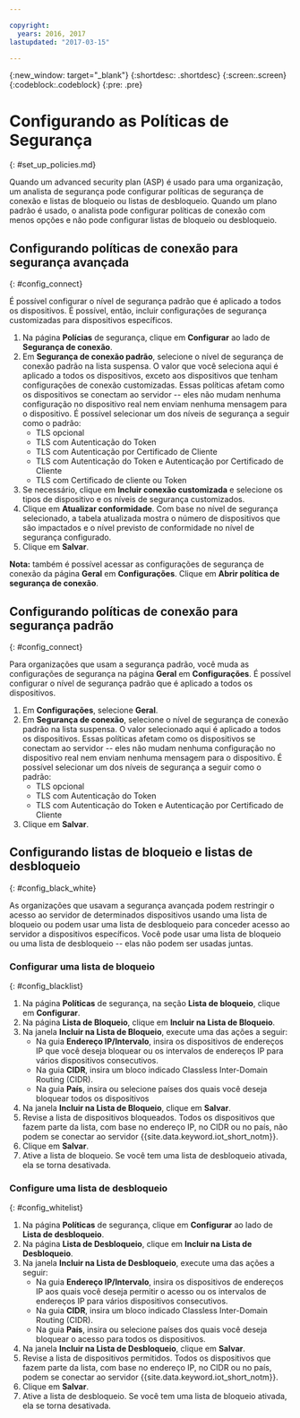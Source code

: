 ```yaml
---

copyright:
  years: 2016, 2017
lastupdated: "2017-03-15"

---
```


{:new_window: target="\_blank"}
{:shortdesc: .shortdesc}
{:screen:.screen}
{:codeblock:.codeblock}
{:pre: .pre}

# Configurando as Políticas de Segurança
{: #set_up_policies.md}

Quando um advanced security plan (ASP) é usado para uma organização, um analista de segurança pode configurar políticas de segurança de conexão e listas de bloqueio ou listas de desbloqueio. Quando um plano padrão é usado, o analista pode configurar políticas de conexão com menos opções e não pode configurar listas de bloqueio ou desbloqueio.

## Configurando políticas de conexão para segurança avançada
{: #config_connect}

É possível configurar o nível de segurança padrão que é aplicado a todos os dispositivos. É possível, então, incluir configurações de segurança customizadas para dispositivos específicos.

1. Na página **Polícias** de segurança, clique em **Configurar** ao lado de **Segurança de conexão**.
2. Em **Segurança de conexão padrão**, selecione o nível de segurança de conexão padrão na lista suspensa. O valor que você seleciona aqui é aplicado a todos os dispositivos, exceto aos dispositivos que tenham configurações de conexão customizadas. Essas políticas afetam como os dispositivos se conectam ao servidor -- eles não mudam nenhuma configuração no dispositivo real nem enviam nenhuma mensagem para o dispositivo. É possível selecionar um dos níveis de segurança a seguir como o padrão:
    - TLS opcional
    - TLS com Autenticação do Token
    - TLS com Autenticação por Certificado de Cliente
    - TLS com Autenticação do Token e Autenticação por Certificado de Cliente
    - TLS com Certificado de cliente ou Token
3. Se necessário, clique em **Incluir conexão customizada** e selecione os tipos de dispositivo e os níveis de segurança customizados. 
3. Clique em **Atualizar conformidade**. Com base no nível de segurança selecionado, a tabela atualizada mostra o número de dispositivos que são impactados e o nível previsto de conformidade no nível de segurança configurado.
4. Clique em **Salvar**.  

**Nota:**
também é possível acessar as configurações de segurança de conexão da página **Geral** em **Configurações**. Clique em **Abrir política de segurança de conexão**.

## Configurando políticas de conexão para segurança padrão
{: #config_connect}

Para organizações que usam a segurança padrão, você muda as configurações de segurança na página **Geral** em **Configurações**. É possível configurar o nível de segurança padrão que é aplicado a todos os dispositivos.

1. Em **Configurações**, selecione **Geral**.
2. Em **Segurança de conexão**, selecione o nível de segurança de conexão padrão na lista suspensa. O valor selecionado aqui é aplicado a todos os dispositivos. Essas políticas afetam como os dispositivos se conectam ao servidor -- eles não mudam nenhuma configuração no dispositivo real nem enviam nenhuma mensagem para o dispositivo. É possível selecionar um dos níveis de segurança a seguir como o padrão:
    - TLS opcional
    - TLS com Autenticação do Token
    - TLS com Autenticação do Token e Autenticação por Certificado de Cliente
4. Clique em **Salvar**.  

## Configurando listas de bloqueio e listas de desbloqueio
{: #config_black_white}

As organizações que usavam a segurança avançada podem restringir o acesso ao servidor de determinados dispositivos usando uma lista de bloqueio ou podem usar uma lista de desbloqueio para conceder acesso ao servidor a dispositivos específicos. Você pode usar uma lista de bloqueio ou uma lista de desbloqueio -- elas não podem ser usadas juntas.

### Configurar uma lista de bloqueio
{: #config_blacklist}

1. Na página **Políticas** de segurança, na seção **Lista de bloqueio**, clique em **Configurar**.
2. Na página **Lista de Bloqueio**, clique em **Incluir na Lista de Bloqueio**.
3. Na janela **Incluir na Lista de Bloqueio**, execute uma das ações a seguir:
    - Na guia **Endereço IP/Intervalo**, insira os dispositivos de endereços IP que você deseja bloquear ou os intervalos de endereços IP para vários dispositivos consecutivos.
    - Na guia **CIDR**, insira um bloco indicado Classless Inter-Domain Routing (CIDR).
    - Na guia **País**, insira ou selecione países dos quais você deseja bloquear todos os dispositivos
4. Na janela **Incluir na Lista de Bloqueio**, clique em **Salvar**.
5. Revise a lista de dispositivos bloqueados. Todos os dispositivos que fazem parte da lista, com base no endereço IP, no CIDR ou no país, não podem se conectar ao servidor {{site.data.keyword.iot_short_notm}}.
6. Clique em **Salvar**.
7. Ative a lista de bloqueio. Se você tem uma lista de desbloqueio ativada, ela se torna desativada.

### Configure uma lista de desbloqueio
{: #config_whitelist}

1. Na página **Políticas** de segurança, clique em **Configurar** ao lado de **Lista de desbloqueio**.
2. Na página **Lista de Desbloqueio**, clique em **Incluir na Lista de Desbloqueio**.
3. Na janela **Incluir na Lista de Desbloqueio**, execute uma das ações a seguir:
    - Na guia **Endereço IP/Intervalo**, insira os dispositivos de endereços IP aos quais você deseja permitir o acesso ou os intervalos de endereços IP para vários dispositivos consecutivos.
    - Na guia **CIDR**, insira um bloco indicado Classless Inter-Domain Routing (CIDR).
    - Na guia **País**, insira ou selecione países dos quais você deseja bloquear o acesso para todos os dispositivos.
4. Na janela **Incluir na Lista de Desbloqueio**, clique em **Salvar**.
5. Revise a lista de dispositivos permitidos. Todos os dispositivos que fazem parte da lista, com base no endereço IP, no CIDR ou no país, podem se conectar ao servidor {{site.data.keyword.iot_short_notm}}.
6. Clique em **Salvar**.
7. Ative a lista de desbloqueio. Se você tem uma lista de bloqueio ativada, ela se torna desativada.
